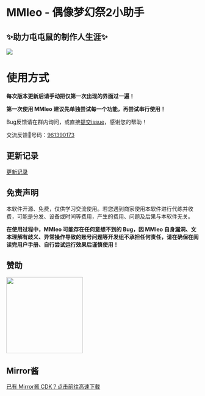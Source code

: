 <!-- markdownlint-disable MD033 MD041 -->
# MMleo - 偶像梦幻祭2小助手
## ✨助力屯屯鼠的制作人生涯✨  

![](https://s21.ax1x.com/2025/06/23/pVepgIS.png)

# 使用方式

​**​每次版本更新后请手动把仅第一次出现的界面过一遍！​**​

**第一次使用 MMleo 建议先单独尝试每一个功能，再尝试串行使用！**


Bug反馈请在群内询问，或直接[提交issue](https://github.com/fictionalflaw/MMleo/issues?q=is%3Aissue)，感谢您的帮助！

交流反馈🐧号码：[961390173](http://qm.qq.com/cgi-bin/qm/qr?_wv=1027&k=Bk)

## 更新记录

[更新记录](https://github.com/fictionalflaw/MMleo?tab=readme-ov-file#%E6%9B%B4%E6%96%B0%E8%AE%B0%E5%BD%95)

## 免责声明

本软件开源、免费，仅供学习交流使用。若您遇到商家使用本软件进行代练并收费，可能是分发、设备或时间等费用，产生的费用、问题及后果与本软件无关。

**在使用过程中，MMleo 可能存在任何意想不到的 Bug，因 MMleo 自身漏洞、文本理解有歧义、异常操作导致的账号问题等开发组不承担任何责任，请在确保在阅读完用户手册、自行尝试运行效果后谨慎使用！**

## 赞助

<!-- markdownlint-disable MD045 -->
<a href="https://afdian.com/a/fictionalflaw">
  <img width="200" src="https://pic1.afdiancdn.com/static/img/welcome/button-sponsorme.png">
</a>

## Mirror酱
[已有 Mirror酱 CDK？点击前往高速下载](https://mirrorchyan.com/zh/projects?rid=MMleo)

